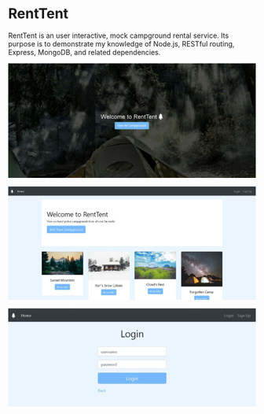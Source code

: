 ﻿# RentTent

RentTent is an user interactive, mock campground rental service. Its purpose is to demonstrate my knowledge of Node.js, RESTful routing, Express, MongoDB, and related dependencies.

![](https://github.com/epmoses/renttent-final/blob/master/img/landing-page-min.png)

![](https://github.com/epmoses/renttent-final/blob/master/img/show-page-min.JPG)

![](https://github.com/epmoses/renttent-final/blob/master/img/login-form-min.JPG)
